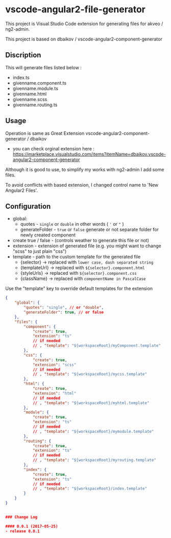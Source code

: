 # vscode-angular2-file-generator

This project is Visual Studio Code extension for generating files for akveo / ng2-admin. 

This project is based on dbaikov / vscode-angular2-component-generator


## Discription
This will generate files listed below :
- index.ts
- givenname.component.ts
- givenname.module.ts    
- givenname.html
- givenname.scss 
- givenname.routing.ts

## Usage
Operation is same as Great Extension vscode-angular2-component-generator / dbaikov 
- you can check orginal extension here : https://marketplace.visualstudio.com/items?itemName=dbaikov.vscode-angular2-component-generator

Although it is good to use, to simplify my works with ng2-admin I add some files.

To avoid conflicts with based extension, I changed control name to 'New Angular2 Files'.


## Configuration
- global:
    - quotes - `single` or `double` in other words ( `'`  or  `"` )
    - generateFolder - `true` or `false` generate or not separate folder for newly created component
- create true / false - (controls weather to generate this file or not)
- extension - extension of generated file (e.g. you might want to change "scss" to just plain "css")
- template - path to the custom template for the generated file
    - {selector}    -> replaced with `lower case, dash separated string`
    - {templateUrl} -> replaced with `${selector}.component.html`
    - {styleUrls}   -> replaced with `${selector}.component.css`
    - {className}   -> replaced with `componentName in PascalCase`

Use the "template" key to override default templates for the extension

```json
{
    "global": {
        "quotes": "single", // or "double",
        "generateFolder": true, // or false
    },
    "files": {
        "component": {
            "create": true,
            "extension": "ts"
            // if needed
            // , "template": "${workspaceRoot}/myComponent.template"
        },
        "css": {
            "create": true,
            "extension": "scss"
            // if needed
            // , "template": "${workspaceRoot}/mycss.template"
        },
        "html": {
            "create": true,
            "extension": "html"
            // if needed
            // , "template": "${workspaceRoot}/myhtml.template"
        },
        "module": {
            "create": true,
            "extension": "ts"
            // if needed
            // , "template": "${workspaceRoot}/mymodule.template"
        },
        "routing": {
            "create": true,
            "extension": "ts"
            // if needed
            // , "template": "${workspaceRoot}/myrouting.template"
        },
        "index": {
            "create": true,
            "extension": "ts"
            // if needed
            // , "template": "${workspaceRoot}/index.template"
        }
    }
}
 

### Change Log

#### 0.0.1 (2017-05-25)
- release 0.0.1 
